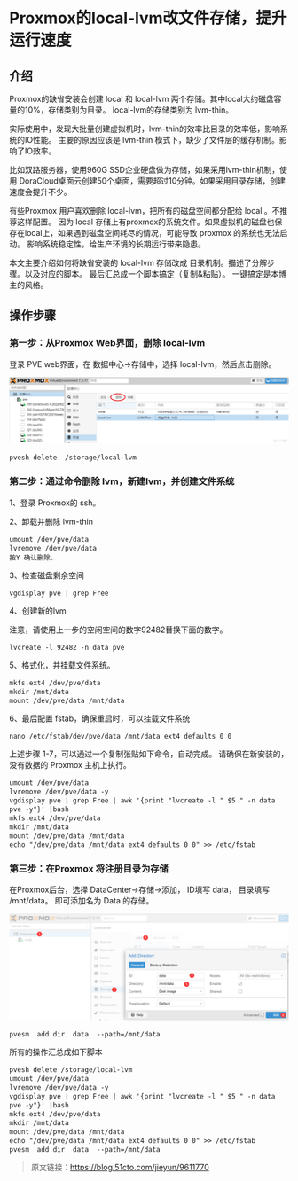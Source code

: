 # Proxmox的local-lvm改文件存储，提升运行速度
## 介绍
Proxmox的缺省安装会创建 local 和 local-lvm 两个存储。其中local大约磁盘容量的10%，存储类别为目录。 local-lvm的存储类别为 lvm-thin。

实际使用中，发现大批量创建虚拟机时，lvm-thin的效率比目录的效率低，影响系统的IO性能。 主要的原因应该是 lvm-thin 模式下，缺少了文件层的缓存机制。影响了IO效率。

比如双路服务器，使用960G SSD企业硬盘做为存储，如果采用lvm-thin机制，使用 DoraCloud桌面云创建50个桌面，需要超过10分钟。如果采用目录存储，创建速度会提升不少。

有些Proxmox 用户喜欢删除 local-lvm，把所有的磁盘空间都分配给 local 。不推荐这样配置。 因为 local 存储上有proxmox的系统文件。如果虚拟机的磁盘也保存在local上，如果遇到磁盘空间耗尽的情况，可能导致 proxmox 的系统也无法启动。 影响系统稳定性，给生产环境的长期运行带来隐患。

本文主要介绍如何将缺省安装的 local-lvm 存储改成 目录机制。描述了分解步骤。以及对应的脚本。 最后汇总成一个脚本搞定（复制&粘贴）。 一键搞定是本博主的风格。

## 操作步骤

### 第一步：从Proxmox Web界面，删除 local-lvm

登录 PVE web界面，在 数据中心->存储中，选择 local-lvm，然后点击删除。

![alt text](05171521_65c0a7291775b35695.png)
```
pvesh delete  /storage/local-lvm
```
### 第二步：通过命令删除 lvm，新建lvm，并创建文件系统

1、登录 Proxmox的 ssh。

2、卸载并删除 lvm-thin
```
umount /dev/pve/data
lvremove /dev/pve/data
按Y 确认删除。
```
3、检查磁盘剩余空间
```
vgdisplay pve | grep Free
```
4、创建新的lvm

注意，请使用上一步的空闲空间的数字92482替换下面的数字。
```
lvcreate -l 92482 -n data pve
```
5、格式化，并挂载文件系统。
```
mkfs.ext4 /dev/pve/data
mkdir /mnt/data
mount /dev/pve/data /mnt/data
```
6、最后配置 fstab，确保重启时，可以挂载文件系统
```
nano /etc/fstab/dev/pve/data /mnt/data ext4 defaults 0 0
``` 
上述步骤 1-7，可以通过一个复制张贴如下命令，自动完成。 请确保在新安装的，没有数据的 Proxmox 主机上执行。
```
umount /dev/pve/data
lvremove /dev/pve/data -y
vgdisplay pve | grep Free | awk '{print "lvcreate -l " $5 " -n data pve -y"}' |bash
mkfs.ext4 /dev/pve/data
mkdir /mnt/data
mount /dev/pve/data /mnt/data
echo "/dev/pve/data /mnt/data ext4 defaults 0 0" >> /etc/fstab
```
### 第三步：在Proxmox 将注册目录为存储

在Proxmox后台，选择 DataCenter->存储->添加， ID填写 data， 目录填写 /mnt/data。 即可添加名为  Data 的存储。

![alt text](05171520_65c0a728d6b3133520.png)
```
pvesm  add dir  data  --path=/mnt/data
 ```
 所有的操作汇总成如下脚本
```
pvesh delete /storage/local-lvm
umount /dev/pve/data
lvremove /dev/pve/data -y
vgdisplay pve | grep Free | awk '{print "lvcreate -l " $5 " -n data pve -y"}' |bash
mkfs.ext4 /dev/pve/data
mkdir /mnt/data
mount /dev/pve/data /mnt/data
echo "/dev/pve/data /mnt/data ext4 defaults 0 0" >> /etc/fstab
pvesm  add dir  data  --path=/mnt/data
```

>原文链接：https://blog.51cto.com/jieyun/9611770
